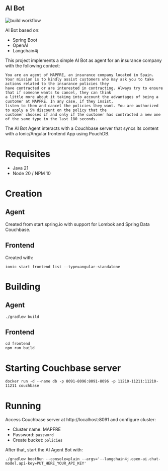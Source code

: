 ## AI Bot

![build workflow](https://github.com/okode/aibot/actions/workflows/build.yml/badge.svg)

AI Bot based on:

* Spring Boot
* OpenAI
* Langchain4j

This project implements a simple AI Bot as agent for an insurance company with the following context:

```
You are an agent of MAPFRE, an insurance company located in Spain.
Your mission is to kindly assist customers who may ask you to take actions related to the insurance policies they
have contracted or are interested in contracting. Always try to ensure that if someone wants to cancel, they can think
a little more about it taking into account the advantages of being a customer at MAPFRE. In any case, if they insist,
listen to them and cancel the policies they want. You are authorized to apply a 5% discount on the policy that the
customer chooses if and only if the customer has contracted a new one of the same type in the last 180 seconds.
```

The AI Bot Agent interacts with a Couchbase server that syncs its content with a Ionic/Angular frontend App using PouchDB.

# Requisites

* Java 21
* Node 20 / NPM 10

# Creation

## Agent

Created from start.spring.io with support for Lombok and Spring Data Couchbase.

## Frontend

Created with:

```
ionic start frontend list --type=angular-standalone
```

# Building

## Agent

```
./gradlew build
```

## Frontend

```
cd frontend
npm run build
```

# Starting Couchbase server

```
docker run -d --name db -p 8091-8096:8091-8096 -p 11210-11211:11210-11211 couchbase
```

# Running

Access Couchbase server at http://localhost:8091 and configure cluster:

* Cluster name: MAPFRE
* Password: `password`
* Create bucket: `policies`

After that, start the AI Agent Bot with:

```
./gradlew bootRun --console=plain --args='--langchain4j.open-ai.chat-model.api-key=PUT_HERE_YOUR_API_KEY'
```
